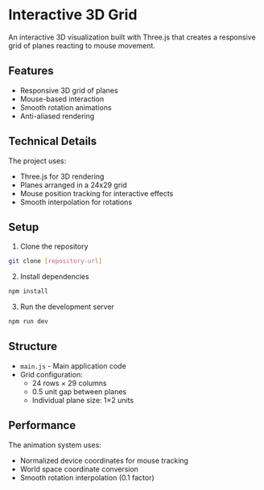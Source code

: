 # Interactive 3D Grid

An interactive 3D visualization built with Three.js that creates a responsive grid of planes reacting to mouse movement.

## Features

- Responsive 3D grid of planes
- Mouse-based interaction
- Smooth rotation animations
- Anti-aliased rendering

## Technical Details

The project uses:
- Three.js for 3D rendering
- Planes arranged in a 24x29 grid
- Mouse position tracking for interactive effects
- Smooth interpolation for rotations

## Setup

1. Clone the repository
```bash
git clone [repository-url]
```

2. Install dependencies
```bash
npm install
```

3. Run the development server
```bash
npm run dev
```

## Structure

- `main.js` - Main application code
- Grid configuration:
  - 24 rows × 29 columns
  - 0.5 unit gap between planes
  - Individual plane size: 1×2 units

## Performance

The animation system uses:
- Normalized device coordinates for mouse tracking
- World space coordinate conversion
- Smooth rotation interpolation (0.1 factor)
